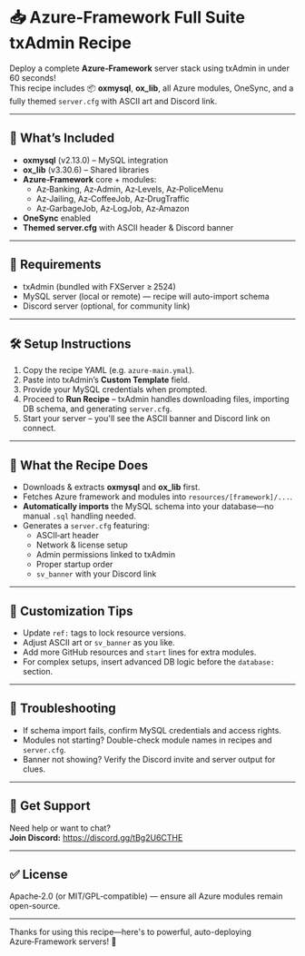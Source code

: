 # 📥 Azure‑Framework Full Suite txAdmin Recipe

Deploy a complete **Azure‑Framework** server stack using txAdmin in under 60 seconds!  
This recipe includes 📦 **oxmysql**, **ox_lib**, all Azure modules, OneSync, and a fully themed `server.cfg` with ASCII art and Discord link.

---

## 🧩 What’s Included

- **oxmysql** (v2.13.0) – MySQL integration  
- **ox_lib** (v3.30.6) – Shared libraries  
- **Azure‑Framework** core + modules:
  - Az‑Banking, Az‑Admin, Az‑Levels, Az‑PoliceMenu  
  - Az‑Jailing, Az‑CoffeeJob, Az‑DrugTraffic  
  - Az‑GarbageJob, Az‑LogJob, Az‑Amazon  
- **OneSync** enabled  
- **Themed server.cfg** with ASCII header & Discord banner

---

## 🚀 Requirements

- txAdmin (bundled with FXServer ≥ 2524)  
- MySQL server (local or remote) — recipe will auto-import schema  
- Discord server (optional, for community link)

---

## 🛠️ Setup Instructions

1. Copy the recipe YAML (e.g. `azure-main.ymal`).  
2. Paste into txAdmin’s **Custom Template** field.  
3. Provide your MySQL credentials when prompted.  
4. Proceed to **Run Recipe** – txAdmin handles downloading files, importing DB schema, and generating `server.cfg`.  
5. Start your server – you'll see the ASCII banner and Discord link on connect.

---

## 📝 What the Recipe Does

- Downloads & extracts **oxmysql** and **ox_lib** first.  
- Fetches Azure framework and modules into `resources/[framework]/...`.  
- **Automatically imports** the MySQL schema into your database—no manual `.sql` handling needed.  
- Generates a `server.cfg` featuring:
  - ASCII‑art header
  - Network & license setup
  - Admin permissions linked to txAdmin
  - Proper startup order
  - `sv_banner` with your Discord link

---

## 🎯 Customization Tips

- Update `ref:` tags to lock resource versions.  
- Adjust ASCII art or `sv_banner` as you like.  
- Add more GitHub resources and `start` lines for extra modules.  
- For complex setups, insert advanced DB logic before the `database:` section.

---

## 📘 Troubleshooting

- If schema import fails, confirm MySQL credentials and access rights.  
- Modules not starting? Double-check module names in recipes and `server.cfg`.  
- Banner not showing? Verify the Discord invite and server output for clues.

---

## 💬 Get Support

Need help or want to chat?  
**Join Discord:** https://discord.gg/tBg2U6CTHE

---

## ✅ License

Apache‑2.0 (or MIT/GPL‑compatible) — ensure all Azure modules remain open-source.

---

Thanks for using this recipe—here's to powerful, auto-deploying Azure‑Framework servers! 🎉
